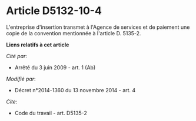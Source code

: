 # Article D5132-10-4

L'entreprise d'insertion transmet à l'Agence de services et de paiement une copie de la convention mentionnée à l'article D.
5135-2.

**Liens relatifs à cet article**

_Cité par_:

  - Arrêté du 3 juin 2009 - art. 1 (Ab)

_Modifié par_:

  - Décret n°2014-1360 du 13 novembre 2014 - art. 4

_Cite_:

  - Code du travail - art. D5135-2

